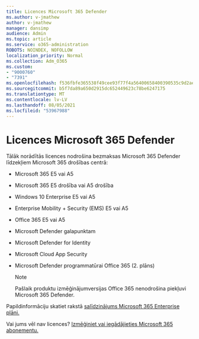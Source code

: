 ```yaml
---
title: Licences Microsoft 365 Defender
ms.author: v-jmathew
author: v-jmathew
manager: dansimp
audience: Admin
ms.topic: article
ms.service: o365-administration
ROBOTS: NOINDEX, NOFOLLOW
localization_priority: Normal
ms.collection: Adm_O365
ms.custom:
- "9000760"
- "7391"
ms.openlocfilehash: f536fbfe365538f49cee93f77f4a56400658400390535c9d2ae142004b2c2274
ms.sourcegitcommit: b5f7da89a650d2915dc652449623c78be6247175
ms.translationtype: MT
ms.contentlocale: lv-LV
ms.lasthandoff: 08/05/2021
ms.locfileid: "53967988"
---
```

# <a name="licenses-for-microsoft-365-defender"></a>Licences Microsoft 365 Defender

Tālāk norādītās licences nodrošina bezmaksas Microsoft 365 Defender līdzekļiem Microsoft 365 drošības centrā:

- Microsoft 365 E5 vai A5
- Microsoft 365 E5 drošība vai A5 drošība
- Windows 10 Enterprise E5 vai A5
- Enterprise Mobility + Security (EMS) E5 vai A5
- Office 365 E5 vai A5
- Microsoft Defender galapunktam
- Microsoft Defender for Identity
- Microsoft Cloud App Security
- Microsoft Defender programmatūrai Office 365 (2. plāns)

    > [!NOTE]
    > Pašlaik produktu izmēģinājumversijas Office 365 nenodrošina piekļuvi Microsoft 365 Defender.

Papildinformāciju skatiet rakstā [salīdzinājums Microsoft 365 Enterprise plāni.](https://go.microsoft.com/fwlink/?linkid=2143458)

Vai jums vēl nav licences? [Izmēģiniet vai iegādājieties Microsoft 365 abonementu.](https://go.microsoft.com/fwlink/?linkid=2143625)
